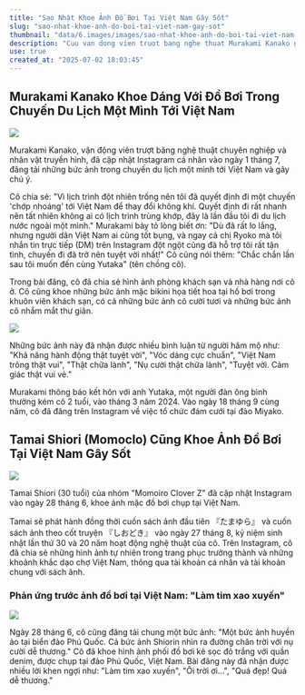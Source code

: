 ```yaml
---
title: "Sao Nhật Khoe Ảnh Đồ Bơi Tại Việt Nam Gây Sốt"
slug: "sao-nhat-khoe-anh-do-boi-tai-viet-nam-gay-sot"
thumbnail: "data/6.images/images/sao-nhat-khoe-anh-do-boi-tai-viet-nam-gay-sot.webp"
description: "Cuu van dong vien truot bang nghe thuat Murakami Kanako gay chu y khi chia se anh chuyen di mot minh toi Viet Nam khoe dang voi do boi. Ca si Tamai Shiori (Momoclo) cung dang anh tuong tu tai Phu Quoc."
use: true
created_at: "2025-07-02 18:03:45"
---
```


## Murakami Kanako Khoe Dáng Với Đồ Bơi Trong Chuyến Du Lịch Một Mình Tới Việt Nam

![](/images/20250702-04600172-mdpr-000-1-view.webp)

Murakami Kanako, vận động viên trượt băng nghệ thuật chuyên nghiệp và nhân vật truyền hình, đã cập nhật Instagram cá nhân vào ngày 1 tháng 7, đăng tải những bức ảnh trong chuyến du lịch một mình tới Việt Nam và gây chú ý.

Cô chia sẻ: "Vì lịch trình đột nhiên trống nên tôi đã quyết định đi một chuyến 'chớp nhoáng' tới Việt Nam để thay đổi không khí. Quyết định đi rất nhanh nên tất nhiên không ai có lịch trình trùng khớp, đây là lần đầu tôi đi du lịch nước ngoài một mình." Murakami bày tỏ lòng biết ơn: "Dù đã rất lo lắng, nhưng người dân Việt Nam ai cũng tốt bụng, và ngay cả chị Ryoko mà tôi nhắn tin trực tiếp (DM) trên Instagram đột ngột cũng đã hỗ trợ tôi rất tận tình, chuyến đi đã trở nên tuyệt vời nhất!" Cô cũng nói thêm: "Chắc chắn lần sau tôi muốn đến cùng Yutaka" (tên chồng cô).

Trong bài đăng, cô đã chia sẻ hình ảnh phòng khách sạn và nhà hàng nơi cô ở. Cô cũng khoe những bức ảnh mặc bikini họa tiết hoa tại hồ bơi trong khuôn viên khách sạn, có cả những bức ảnh cô cười tươi và những bức ảnh cô nhắm mắt thư giãn.

![](/images/20250702-00098767-thedigest-000-7-view.webp)

Những bức ảnh này đã nhận được nhiều bình luận từ người hâm mộ như: "Khả năng hành động thật tuyệt vời", "Vóc dáng cực chuẩn", "Việt Nam trông thật vui", "Thật chữa lành", "Nụ cười thật chữa lành", "Tuyệt vời. Cảm giác thật vui vẻ."

Murakami thông báo kết hôn với anh Yutaka, một người đàn ông bình thường kém cô 2 tuổi, vào tháng 3 năm 2024. Vào ngày 18 tháng 9 cùng năm, cô đã đăng trên Instagram về việc tổ chức đám cưới tại đảo Miyako.

## Tamai Shiori (Momoclo) Cũng Khoe Ảnh Đồ Bơi Tại Việt Nam Gây Sốt

![](/images/20250702-10186332-abemav-000-1-view.webp)

Tamai Shiori (30 tuổi) của nhóm "Momoiro Clover Z" đã cập nhật Instagram vào ngày 28 tháng 6, khoe ảnh mặc đồ bơi chụp tại Việt Nam.

Tamai sẽ phát hành đồng thời cuốn sách ảnh đầu tiên 『たまゆら』 và cuốn sách ảnh theo cốt truyện 『しおどき』 vào ngày 27 tháng 8, kỷ niệm sinh nhật lần thứ 30 và 20 năm hoạt động nghệ thuật của cô. Trên Instagram, cô đã chia sẻ những hình ảnh tự nhiên trong trang phục trưởng thành và những khoảnh khắc dạo chợ Việt Nam, thông qua tài khoản cá nhân và tài khoản chung với sách ảnh.

### Phản ứng trước ảnh đồ bơi tại Việt Nam: "Làm tim xao xuyến"

![](/images/20250702-10186332-abemav-001-1-view.webp)

Ngày 28 tháng 6, cô cũng đăng tải chung một bức ảnh: "Một bức ảnh huyền ảo tại biển đảo Phú Quốc. Cả bức ảnh Shiorin nhìn ra đường chân trời với nụ cười dễ thương." Cô đã khoe hình ảnh phối đồ bơi kẻ sọc đỏ trắng với quần denim, được chụp tại đảo Phú Quốc, Việt Nam. Bài đăng này đã nhận được nhiều lời khen ngợi như: "Làm tim xao xuyến", "Ôi trời ơi...", "Quá đẹp! Quá dễ thương."
